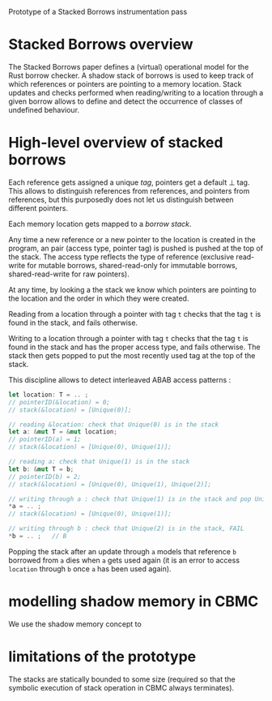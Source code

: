 Prototype of a Stacked Borrows instrumentation pass


# Stacked Borrows overview

The Stacked Borrows paper defines a (virtual) operational model for the Rust
borrow checker. A shadow stack of borrows is used to keep track of which
references or pointers are pointing to a memory location.
Stack updates and checks performed when reading/writing to a location through a
given borrow allows to define and detect the occurrence of classes of undefined
behaviour.

# High-level overview of stacked borrows

Each reference gets assigned a unique _tag_, pointers get a default $\bot$ tag.
This allows to distinguish references from references, and pointers from references,
but this purposedly does not let us distinguish between different pointers.

Each memory location gets mapped to a _borrow stack_.

Any time a new reference or a new pointer to the location is created in the program,
an pair (access type, pointer tag) is pushed is pushed at the top
of the stack. The access type reflects the type of reference
(exclusive read-write for mutable borrows, shared-read-only for immutable borrows,
shared-read-write for raw pointers).

At any time, by looking a the stack we know which pointers are
pointing to the location and the order in which they were created.

Reading from a location through a pointer with tag `t` checks that the
tag `t` is found in the stack, and fails otherwise.

Writing to a location through a pointer with tag `t` checks that the
tag `t` is found in the stack and has the proper access type,
and fails otherwise. The stack then gets popped to put the most recently used
tag at the top of the stack.

This discipline allows to detect interleaved ABAB access patterns :

```rust
let location: T = .. ;
// pointerID(&location) = 0;
// stack(&location) = [Unique(0)];

// reading &location: check that Unique(0) is in the stack
let a: &mut T = &mut location;
// pointerID(a) = 1;
// stack(&location) = [Unique(0), Unique(1)];

// reading a: check that Unique(1) is in the stack
let b: &mut T = b;
// pointerID(b) = 2;
// stack(&location) = [Unique(0), Unique(1), Unique(2)];

// writing through a : check that Unique(1) is in the stack and pop Unique(2)
*a = .. ;
// stack(&location) = [Unique(0), Unique(1)];

// writing through b : check that Unique(2) is in the stack, FAIL
*b = .. ;   // B
```

Popping the stack after an update through `a` models that reference `b` borrowed
from `a` dies when `a` gets used again (it is an error to access `location`
through `b` once `a` has been used again).


# modelling shadow memory in CBMC

We use the shadow memory concept to 

# limitations of the prototype

The stacks are statically bounded to some size
(required so that the symbolic execution of stack operation in CBMC
always terminates).

